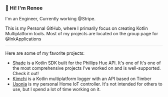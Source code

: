 ### 👋 Hi! I'm Renee

I'm an Engineer, Currently working @Stripe.

This is my Personal GitHub, where I primarily focus on creating Kotlin
Multiplatform tools. Most of my projects are located on the group page
for @InkApplications

-----------

Here are some of my favorite projects:

 - [Shade] is a Kotlin SDK built for the Phillips Hue API. It's one of
   It's one of the most comprehensive projects I've worked on and is
   well-supported. Check it out!
 - [Kimchi] is a Kotlin multiplatform logger with an API based on Timber
 - [Usonia] is my personal Home IoT controller. It's not intended for others
   to use, but I spend a lot of time working on it.

[Shade]: https://github.com/InkApplications/Shade
[Kimchi]: https://github.com/InkApplications/Kimchi
[Usonia]: https://github.com/ReneeVandervelde/Usonia
